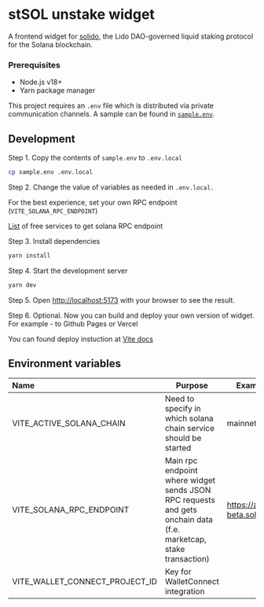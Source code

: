 # stSOL unstake widget

A frontend widget for [solido](https://github.com/lidofinance/solido), the Lido DAO-governed liquid staking protocol for the Solana blockchain.

### Prerequisites

- Node.js v18+
- Yarn package manager

This project requires an `.env` file which is distributed via private communication channels.
A sample can be found in [`sample.env`](./sample.env).

## Development

Step 1. Copy the contents of `sample.env` to `.env.local`
```bash
cp sample.env .env.local
```

Step 2. Change the value of variables as needed in `.env.local.`

For the best experience, set your own RPC endpoint (`VITE_SOLANA_RPC_ENDPOINT`)

[List](https://solana.com/rpc) of free services to get solana RPC endpoint

Step 3. Install dependencies
```bash
yarn install
```

Step 4. Start the development server
```bash
yarn dev
```

Step 5. Open [http://localhost:5173](http://localhost:5173) with your browser to see the result.

Step 6. Optional. Now you can build and deploy your own version of widget. For example - to Github Pages or Vercel

You can found deploy instuction at [Vite docs](https://vitejs.dev/guide/static-deploy)

## Environment variables

| **Name**                       | **Purpose**                                                                                                      | **Example value**                   | **Required** |
| :----------------------------- | ---------------------------------------------------------------------------------------------------------------- | ----------------------------------- | ------------ |
| VITE_ACTIVE_SOLANA_CHAIN       | Need to specify in which solana chain service should be started                                                  | mainnet-beta                        | Yes          |
| VITE_SOLANA_RPC_ENDPOINT       | Main rpc endpoint where widget sends JSON RPC requests and gets onchain data (f.e. marketcap, stake transaction) | https://api.mainnet-beta.solana.com | Yes          |
| VITE_WALLET_CONNECT_PROJECT_ID | Key for WalletConnect integration                                                                                |                                     | No           |
